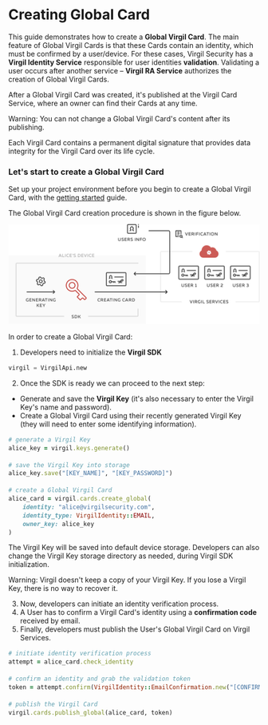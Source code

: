 # Creating Global Card

This guide demonstrates how to create a **Global Virgil Card**. The main feature of Global Virgil Cards is that these Cards contain an identity, which must be confirmed by a user/device. For these cases, Virgil Security has a **Virgil Identity Service** responsible for user identities **validation**. Validating a user occurs after another service – **Virgil RA Service**  authorizes the creation of Global Virgil Cards.

After a Global Virgil Card was created, it's published at the Virgil Card Service, where an owner can find their Cards at any time.

Warning: You can not change a Global Virgil Card's content after its publishing.

Each Virgil Card contains a permanent digital signature that provides data integrity for the Virgil Card over its life cycle.

### Let's start to create a Global Virgil Card

Set up your project environment before you begin to create a Global Virgil Card, with the [getting started](/documentation/guides/configuration/client-configuration.md) guide.

The Global Virgil Card creation procedure is shown in the figure below.

![Card Intro](/documentation/img/Card_intro.png "Create Global Virgil Card")

In order to create a Global Virgil Card:

1. Developers need to initialize the **Virgil SDK**

```python
virgil = VirgilApi.new
```

2. Once the SDK is ready we can proceed to the next step:


- Generate and save the **Virgil Key** (it's also necessary to enter the Virgil Key's name and password).
- Create a Global Virgil Card using their recently generated Virgil Key (they will need to enter some identifying information).


```ruby
# generate a Virgil Key
alice_key = virgil.keys.generate()

# save the Virgil Key into storage
alice_key.save("[KEY_NAME]", "[KEY_PASSWORD]")

# create a Global Virgil Card
alice_card = virgil.cards.create_global(
    identity: "alice@virgilsecurity.com",
    identity_type: VirgilIdentity::EMAIL,
    owner_key: alice_key
)
```

The Virgil Key will be saved into default device storage. Developers can also change the Virgil Key storage directory as needed, during Virgil SDK initialization.

Warning: Virgil doesn't keep a copy of your Virgil Key. If you lose a Virgil Key, there is no way to recover it.

3. Now, developers can initiate an identity verification process.
4. A User has to confirm a Virgil Card's identity using a **confirmation code** received by email.
5. Finally, developers must publish the User's Global Virgil Card on Virgil Services.

```ruby
# initiate identity verification process
attempt = alice_card.check_identity

# confirm an identity and grab the validation token
token = attempt.confirm(VirgilIdentity::EmailConfirmation.new("[CONFIRMATION_CODE]"))

# publish the Virgil Card
virgil.cards.publish_global(alice_card, token)
```
